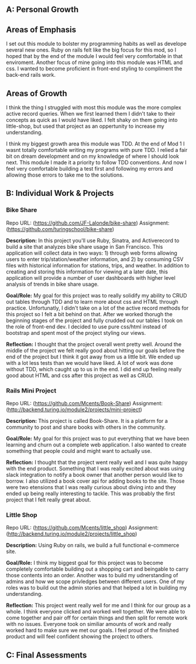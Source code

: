## A: Personal Growth
## Areas of Emphasis
I set out this module to bolster my programming habits as well as develope several new ones. Ruby on rails felt like the big focus for this mod, so I hoped that by the end of the module I would feel very comfortable in that enviroment. Another focus of mine going into this module was HTML and css. I wanted to become proficient in front-end styling to compliment the back-end rails work. 

## Areas of Growth
I think the thing I struggled with most this module was the more complex active record queries. When we first learned them I didn't take to their concepts as quick as I would have liked. I felt shaky on them going into little-shop, but used that project as an oppertunity to increase my understanding. 

I think my biggest growth area this module was TDD. At the end of Mod 1 I wasnt totally comfortable writing my programs with pure TDD. I relied a fair bit on dream development and on my knowledge of where I should look next. This module I made it a priority to follow TDD conventions. And now I feel very comfortable building a test first and following my errors and allowing those errors to take me to the solutions. 


## B: Individual Work & Projects

### Bike Share
Repo URL: (https://github.com/JF-Lalonde/bike-share)
Assignment: (https://github.com/turingschool/bike-share)

**Description:** In this project you'll use Ruby, Sinatra, and Activerecord to build a site that analyzes bike share usage in San Francisco. This application will collect data in two ways: 1) through web forms allowing users to enter trip/station/weather information, and 2) by consuming CSV files with historical information for stations, trips, and weather. In addition to creating and storing this information for viewing at a later date, this application will provide a number of user dashboards with higher level analysis of trends in bike share usage.

**Goal/Role:** My goal for this project was to really solidify my ability to CRUD out tables through TDD and to learn more about css and HTML through practice. Unfortunatly, I didn't take on a lot of the active record methods for this project so I felt a bit behind on that. After we worked thorugh the beginning stages of the project and fully crudded out our tables I took on the role of front-end dev. I decided to use pure css/html instead of bootstrap and spent most of the project styling our views. 

**Reflection:** I thought that the project overall went pretty well. Around the middle of the project we felt really good about hitting our goals before the end of the project but I think it got away from us a little bit. We ended up with a lot less tests than we would have liked. A lot of work was done without TDD, which caught up to us in the end. I did end up feeling really good about HTML and css after this project as well as CRUD. 

### Rails Mini Project
Repo URL: (https://github.com/Mcents/Book-Share)
Assignment: (http://backend.turing.io/module2/projects/mini-project)

**Description:** This project is called Book-Share. It is a platform for a community to post and share books with others in the community.

**Goal/Role:** My goal for this project was to put everything that we have been learning and churn out a complete web application. I also wanted to create something that people could and might want to actually use. 

**Reflection:** I thought that the project went really well and I was quite happy with the end product. Something that I was really excited about was using slack integration to notify a book owner that another person would like to borrow. I also utilized a book cover api for adding books to the site. Those were two etensions that I was really curious about diving into and they ended up being really interesting to tackle. This was probably the first project that I felt really great about. 

### Little Shop
Repo URL: (https://github.com/Mcents/little_shop)
Assignment: (http://backend.turing.io/module2/projects/little_shop)

**Description:** Using Ruby on rails, we build a full functional e-commerce site. 

**Goal/Role:** I think my biggest goal for this project was to become completely comfortable building out a shopping cart and beingable to carry those contents into an order. Another was to build my udnerstanding of admins and how we scope privledges between different users. One of my roles was to build out the admin stories and that helped a lot in building my understanding. 

**Reflection:** This project went really well for me and I think for our group as a whole. I think everyone clicked and worked well together. We were able to come together and pair off for certain things and then split for remote work with no issues. Everyone took on similiar amounts of work and really worked hard to make sure we met our goals. I feel proud of the finished product and will feel confident showing the project to others. 

## C: Final Assessments

